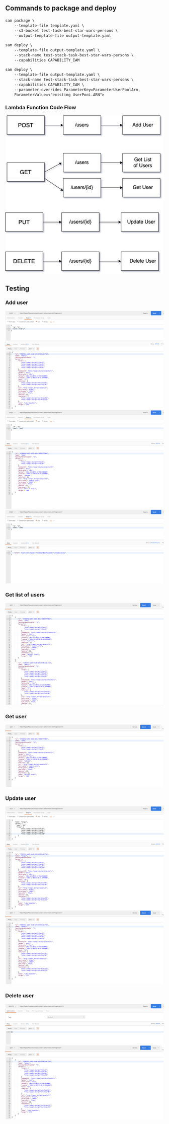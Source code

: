 
## Commands to package and deploy

```
sam package \
    --template-file template.yaml \
    --s3-bucket test-task-best-star-wars-persons \
    --output-template-file output-template.yaml
```
```
sam deploy \
    --template-file output-template.yaml \
    --stack-name test-stack-task-best-star-wars-persons \
    --capabilities CAPABILITY_IAM
```

<!-- sam deploy with ParameterUserPoolArn -->
```
sam deploy \
    --template-file output-template.yaml \
    --stack-name test-stack-task-best-star-wars-persons \
    --capabilities CAPABILITY_IAM \
    --parameter-overrides ParameterKey=ParameterUserPoolArn,
    ParameterValue=<"existing UserPooL.ARN">
```


### Lambda Function Code Flow
![](../img/lambdaFunctionCodeFlow.png)

## Testing

### Add user
![](../img/post1.png)
![](../img/post2.png)
![](../img/post3.png)

### Get list of users
![](../img/get.png)

### Get user
![](../img/get2.png)

### Update user
![](../img/put.png)
![](../img/get3.png)

### Delete user
![](../img/delete.png)
![](../img/get4.png)
